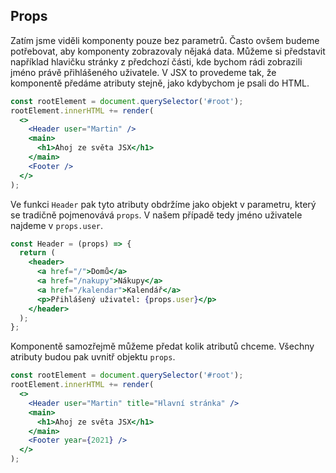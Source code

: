 ## Props

Zatím jsme viděli komponenty pouze bez parametrů. Často ovšem budeme potřebovat, aby komponenty zobrazovaly nějaká data. Můžeme si představit například hlavičku stránky z předchozí části, kde bychom rádi zobrazili jméno právě přihlášeného uživatele. V JSX to provedeme tak, že komponentě předáme atributy stejně, jako kdybychom je psali do HTML.

```jsx
const rootElement = document.querySelector('#root');
rootElement.innerHTML += render(
  <>
    <Header user="Martin" />
    <main>
      <h1>Ahoj ze světa JSX</h1>
    </main>
    <Footer />
  </>
);
```

Ve funkci `Header` pak tyto atributy obdržíme jako objekt v parametru, který se tradičně pojmenovává `props`. V našem případě tedy jméno uživatele najdeme v `props.user`.

```jsx
const Header = (props) => {
  return (
    <header>
      <a href="/">Domů</a>
      <a href="/nakupy">Nákupy</a>
      <a href="/kalendar">Kalendář</a>
      <p>Přihlášený uživatel: {props.user}</p>
    </header>
  );
};
```

Komponentě samozřejmě můžeme předat kolik atributů chceme. Všechny atributy budou pak uvnitř objektu `props`.

```jsx
const rootElement = document.querySelector('#root');
rootElement.innerHTML += render(
  <>
    <Header user="Martin" title="Hlavní stránka" />
    <main>
      <h1>Ahoj ze světa JSX</h1>
    </main>
    <Footer year={2021} />
  </>
);
```
